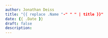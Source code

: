 ```yaml
---
author: Jonathan Deiss
title: "{{ replace .Name "-" " " | title }}"
date: {{ .Date }}
draft: false
description:
---
```



